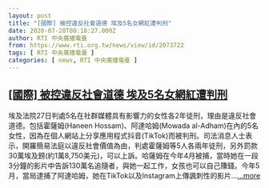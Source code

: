 ```yaml
---
layout: post
title: "[國際] 被控違反社會道德 埃及5名女網紅遭判刑"
date: 2020-07-28T00:18:27.000Z
author: RTI 中央廣播電臺
from: https://www.rti.org.tw/news/view/id/2073722
tags: [ RTI 中央廣播電臺 ]
categories: [ news, RTI 中央廣播電臺 ]
---
```

<!--1595895507000-->
[[國際] 被控違反社會道德 埃及5名女網紅遭判刑](https://www.rti.org.tw/news/view/id/2073722)
------

<div>
埃及法院27日判處5名在社群媒體具有影響力的女性各2年徒刑，理由是違反社會道德。包括霍薩姆(Haneen Hossam)、阿達哈姆(Mowada al-Adham)在內的5名女性，因為在個人網站上分享應用程式抖音(TikTok)而被判刑。司法消息人士表示，開羅簡易法庭以違反社會價值為由，判處霍薩姆等5人各兩年徒刑，另外罰款30萬埃及鎊(約1萬8,750美元)，可以上訴。哈薩姆在今年4月被捕，當時她在一段3分鐘的影片中告訴130萬名追隨者，與她一起工作，女孩也可以自己賺錢。今年5月，當局逮捕了阿達哈姆，她在TikTok以及Instagram上傳諷刺性的影片...<a target="_blank" href="https://www.rti.org.tw/news/view/id/2073722">...more</a>
</div>
